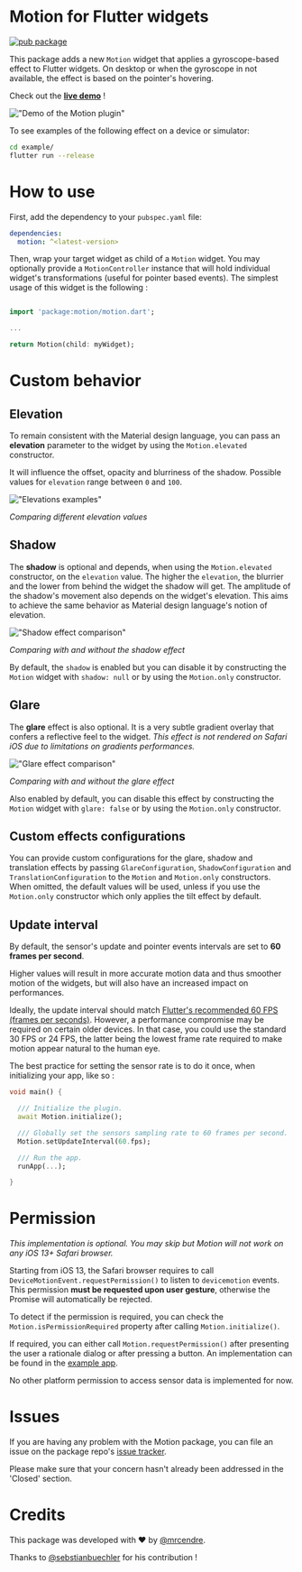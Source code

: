 # Motion for Flutter widgets

[![pub package](https://img.shields.io/pub/v/motion.svg)](https://pub.dev/packages/motion)


This package adds a new `Motion` widget that applies a gyroscope-based effect to Flutter widgets. On desktop or when the gyroscope in not available, the effect is based on the pointer's hovering.

Check out the **[live demo](https://cendre.me/motion_example/)** !


!["Demo of the Motion plugin"](https://github.com/mrcendre/motion/raw/main/example/gifs/demo.gif)

To see examples of the following effect on a device or simulator:

```bash
cd example/
flutter run --release
```

# How to use 

First, add the dependency to your `pubspec.yaml` file:

```yaml
dependencies:
  motion: ^<latest-version>
```

Then, wrap your target widget as child of a `Motion` widget. You may optionally provide a `MotionController` instance that will hold individual widget's transformations (useful for pointer based events). The simplest usage of this widget is the following :

```dart

import 'package:motion/motion.dart';

...

return Motion(child: myWidget);

```

# Custom behavior

## Elevation

To remain consistent with the Material design language, you can pass an **elevation** parameter to the widget by using the `Motion.elevated` constructor. 

It will influence the offset, opacity and blurriness of the shadow. Possible values for `elevation` range between `0` and `100`.

!["Elevations examples"](https://github.com/mrcendre/motion/raw/main/example/gifs/elevations.gif)

_Comparing different elevation values_

## Shadow

The **shadow** is optional and depends, when using the `Motion.elevated` constructor, on the `elevation` value. The higher the `elevation`, the blurrier and the lower from behind the widget the shadow will get. The amplitude of the shadow's movement also depends on the widget's elevation. This aims to achieve the same behavior as Material design language's notion of elevation.

!["Shadow effect comparison"](https://github.com/mrcendre/motion/raw/main/example/gifs/shadow.gif)

_Comparing with and without the shadow effect_

By default, the `shadow` is enabled but you can disable it by constructing the `Motion` widget with `shadow: null` or by using the `Motion.only` constructor. 

## Glare

The **glare** effect is also optional. It is a very subtle gradient overlay that confers a reflective feel to the widget. *This effect is not rendered on Safari iOS due to limitations on gradients performances.*

!["Glare effect comparison"](https://github.com/mrcendre/motion/raw/main/example/gifs/glare.gif)

_Comparing with and without the glare effect_

Also enabled by default, you can disable this effect by constructing the `Motion` widget with `glare: false` or by using the `Motion.only` constructor.

## Custom effects configurations

You can provide custom configurations for the glare, shadow and translation effects by passing `GlareConfiguration`, `ShadowConfiguration` and `TranslationConfiguration` to the `Motion` and `Motion.only` constructors. When omitted, the default values will be used, unless if you use the `Motion.only` constructor which only applies the tilt effect by default.

## Update interval

By default, the sensor's update and pointer events intervals are set to **60 frames per second**.

Higher values will result in more accurate motion data and thus smoother motion of the widgets,
but will also have an increased impact on performances.

Ideally, the update interval should match [Flutter's recommended 60 FPS (frames per seconds)](https://docs.flutter.dev/perf/ui-performance). However, a performance compromise may be required on certain older devices. In that case, you could use the standard 30 FPS or 24 FPS, the latter being the lowest frame rate required to make motion appear natural to the human eye.

The best practice for setting the sensor rate is to do it once, when initializing your app, like so :

```dart
void main() {

  /// Initialize the plugin.
  await Motion.initialize();

  /// Globally set the sensors sampling rate to 60 frames per second.
  Motion.setUpdateInterval(60.fps);

  /// Run the app.
  runApp(...);

}
```




# Permission

*This implementation is optional. You may skip but Motion will not work on any iOS 13+ Safari browser.*

Starting from iOS 13, the Safari browser requires to call `DeviceMotionEvent.requestPermission()` to listen to `devicemotion` events. This permission **must be requested upon user gesture**, otherwise the Promise will automatically be rejected.

To detect if the permission is required, you can check the `Motion.isPermissionRequired` property after calling `Motion.initialize()`.

If required, you can either call `Motion.requestPermission()` after presenting the user a rationale dialog or after pressing a button. An implementation can be found in the [example app](https://cendre.me/motion_example/).

No other platform permission to access sensor data is implemented for now.

# Issues

If you are having any problem with the Motion package, you can file an issue on the package repo's [issue tracker](https://github.com/mrcendre/motion/issues/).

Please make sure that your concern hasn't already been addressed in the 'Closed' section.

# Credits

This package was developed with ♥ by [@mrcendre](https://cendre.me/).

Thanks to [@sebstianbuechler](https://github.com/sebastianbuechler) for his contribution !